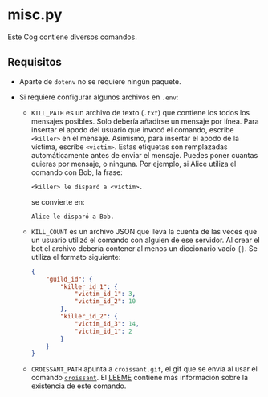 # misc.py

Este Cog contiene diversos comandos.

## Requisitos

- Aparte de `dotenv` no se requiere ningún paquete.

- Si requiere configurar algunos archivos en `.env`:

  - `KILL_PATH` es un archivo de texto (`.txt`) que contiene los todos los mensajes posibles. Solo debería añadirse un mensaje por línea. Para insertar el apodo del usuario que invocó el comando, escribe `<killer>` en el mensaje. Asimismo, para insertar el apodo de la víctima, escribe `<victim>`. Estas etiquetas son remplazadas automáticamente antes de enviar el mensaje. Puedes poner cuantas quieras por mensaje, o ninguna. Por ejemplo, si Alice utiliza el comando con Bob, la frase:

    ```
    <killer> le disparó a <victim>.
    ```

    se convierte en:

    ```
    Alice le disparó a Bob.
    ```

  - `KILL_COUNT` es un archivo JSON que lleva la cuenta de las veces que un usuario utilizó el comando con alguien de ese servidor. Al crear el bot el archivo debería contener al menos un diccionario vacío `{}`. Se utiliza el formato siguiente:

    ```json
    {
    	"guild_id": {
    		"killer_id_1": {
    			"victim_id_1": 3,
    			"victim_id_2": 10
    		},
    		"killer_id_2": {
    			"victim_id_3": 14,
    			"victim_id_1": 2
    		}
    	}
    }
    ```

  - `CROISSANT_PATH` apunta a `croissant.gif`, el gif que se envía al usar el comando [`croissant`](commands.md#miscpy). El [LEEME](LEEME.md) contiene más información sobre la existencia de este comando.